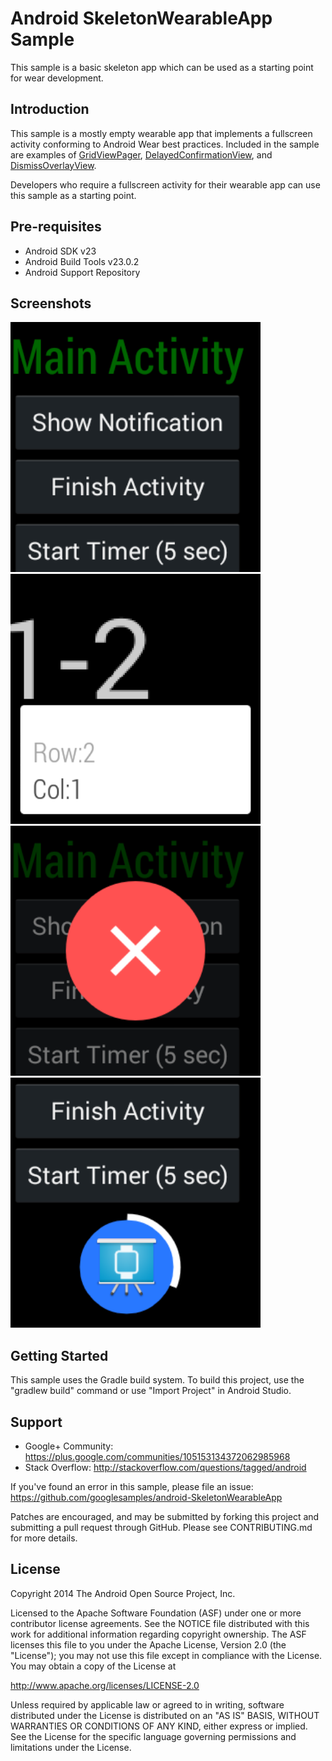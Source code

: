 
Android SkeletonWearableApp Sample
===================================

This sample is a basic skeleton app which can be used as a starting point for wear development.

Introduction
------------

This sample is a mostly empty wearable app that implements a fullscreen activity
conforming to Android Wear best practices. Included in the sample are examples of [GridViewPager][1],
[DelayedConfirmationView][2], and [DismissOverlayView][3].

Developers who require a fullscreen activity for
their wearable app can use this sample as a starting point.

[1]: https://developer.android.com/reference/com/google/android/support/wearable/view/GridViewPager.html
[2]: https://developer.android.com/reference/com/google/android/support/wearable/view/DelayedConfirmationView.html
[3]: https://developer.android.com/reference/com/google/android/support/wearable/view/DismissOverlayView.html

Pre-requisites
--------------

- Android SDK v23
- Android Build Tools v23.0.2
- Android Support Repository

Screenshots
-------------

<img src="screenshots/skeleton_wearable_app.png" height="400" alt="Screenshot"/> <img src="screenshots/grid_view_pager.png" height="400" alt="Screenshot"/> <img src="screenshots/dismiss_overlay.png" height="400" alt="Screenshot"/> <img src="screenshots/delayed_confirmation.png" height="400" alt="Screenshot"/> 

Getting Started
---------------

This sample uses the Gradle build system. To build this project, use the
"gradlew build" command or use "Import Project" in Android Studio.

Support
-------

- Google+ Community: https://plus.google.com/communities/105153134372062985968
- Stack Overflow: http://stackoverflow.com/questions/tagged/android

If you've found an error in this sample, please file an issue:
https://github.com/googlesamples/android-SkeletonWearableApp

Patches are encouraged, and may be submitted by forking this project and
submitting a pull request through GitHub. Please see CONTRIBUTING.md for more details.

License
-------

Copyright 2014 The Android Open Source Project, Inc.

Licensed to the Apache Software Foundation (ASF) under one or more contributor
license agreements.  See the NOTICE file distributed with this work for
additional information regarding copyright ownership.  The ASF licenses this
file to you under the Apache License, Version 2.0 (the "License"); you may not
use this file except in compliance with the License.  You may obtain a copy of
the License at

http://www.apache.org/licenses/LICENSE-2.0

Unless required by applicable law or agreed to in writing, software
distributed under the License is distributed on an "AS IS" BASIS, WITHOUT
WARRANTIES OR CONDITIONS OF ANY KIND, either express or implied.  See the
License for the specific language governing permissions and limitations under
the License.
